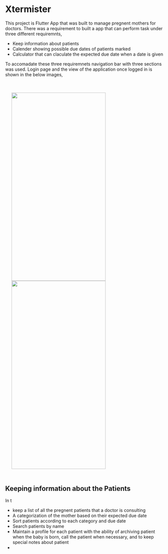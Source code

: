 # Xtermister

This project is Flutter App that was built to manage pregnent mothers for doctors. There was a requirement to built a app that can perform task under three different requiremnts,
* Keep information about patients
* Calender showing possible due dates of patients marked
* Calculator that can claculate the expected due date when a date is given

To accomadate these three requiremnets navigation bar with three sections was used. Login page and the view of the application once logged in is shown in the below images,
<p align="center">
  <h2 style="padding-top: 20px; padding-right: 20px; padding-bottom: 20px; padding-left: 20px">
    <image src = https://github.com/vihan125/Xtermister/blob/main/Demonstration/Images/log%20in.jpeg width="300" height="600" style = "padding-right:100px">
    <image src = https://github.com/vihan125/Xtermister/blob/main/Demonstration/Images/list.png width="300" height = "600">
  </h2>
</p>

## Keeping information about the Patients

In t
* keep a list of all the pregnent patients that a doctor is consulting
* A categorization of the mother based on their expected  due date
* Sort patients according to each category and due date
* Search patients by name
* Maintain a profile for each patient with the ability of archiving patient when the baby is born, call the patient when necessary, and to keep special notes about patient
* 
